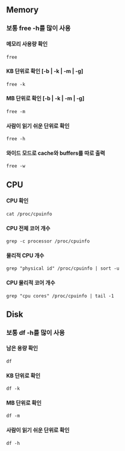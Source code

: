 ## Memory
### 보통 free -h를 많이 사용

#### 메모리 사용량 확인
```free```

#### KB 단위로 확인 [-b | -k | -m | -g]
```free -k```

#### MB 단위로 확인 [-b | -k | -m | -g]
```free -m```

#### 사람이 읽기 쉬운 단위로 확인
```free -h```

#### 와이드 모드로 cache와 buffers를 따로 출력
```free -w ```

## CPU
#### CPU 확인
```cat /proc/cpuinfo```

#### CPU 전체 코어 개수
```grep -c processor /proc/cpuinfo```

#### 물리적 CPU 개수
```grep "physical id" /proc/cpuinfo | sort -u```

#### CPU 물리적 코어 개수
```grep "cpu cores" /proc/cpuinfo | tail -1```

## Disk
### 보통 df -h를 많이 사용

#### 남은 용량 확인
```df```
#### KB 단위로 확인
```df -k```
#### MB 단위로 확인
```df -m```
#### 사람이 읽기 쉬운 단위로 확인
```df -h```
